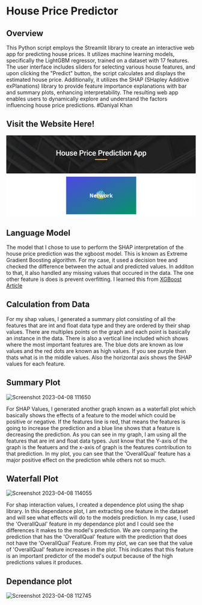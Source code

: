 # House Price Predictor

## Overview
This Python script employs the Streamlit library to create an interactive web app for predicting house prices. It utilizes machine learning models, specifically the LightGBM regressor, trained on a dataset with 17 features. The user interface includes sliders for selecting various house features, and upon clicking the "Predict" button, the script calculates and displays the estimated house price. Additionally, it utilizes the SHAP (SHapley Additive exPlanations) library to provide feature importance explanations with bar and summary plots, enhancing interpretability. The resulting web app enables users to dynamically explore and understand the factors influencing house price predictions.
#Daniyal Khan

## Visit the Website Here!
[![House Price Prediction App](Website.png)](https://huggingface.co/spaces/dani101/milestone-3_Streamlit-App)

## Language Model
The model that I chose to use to perform the SHAP interpretation of the house price prediction was the xgboost model. This is known as Extreme Gradient Boosting algorithm. For my case, it used a decision tree and checked the difference between the actual and predicted values. In additon to that, it also handled any missing values that occured in the data. The one other feature is does is prevent overfitting. I learned this from [XGBoost Article](https://machinelearningmastery.com/gentle-introduction-xgboost-applied-machine-learning/)


## Calculation from Data
For my shap values, I generated a summary plot consisting of all the features that are int and float data type and they are ordered by their shap values. There are multiples points on the graph and each point is basically an instance in the data. There is also a vertical line included which shows where the most important features are. The blue dots are known as low values and the red dots are known as high values. If you see purple then thats what is in the middle values. Also the horizontal axis shows the SHAP values for each feature.

## Summary Plot
![Screenshot 2023-04-08 111650](https://user-images.githubusercontent.com/123338238/230729110-a6cb33bf-7b62-49b6-ad15-7e2fb5aeb34a.png)

For SHAP Values, I generated another graph known as a waterfall plot which basically shows the effects of a feature to the model which could be positive or negative. If the features line is red, that means the features is going to increase the prediction and a blue line shows that a feature is decreasing the prediction. As you can see in my graph, I am using all the features that are int and float data types. Just know that the Y-axis of the graph is the featuers and the x-axis of graph is the features contribution to that prediction. In my plot, you can see that the 'OverallQual' feature has a major positive effect on the prediction while others not so much.

## Waterfall Plot 
![Screenshot 2023-04-08 114055](https://user-images.githubusercontent.com/123338238/230730485-4508eedc-9914-47d2-a022-ac7213bee57f.png)


For shap interaction values, I created a dependence plot using the shap library. In this dependance plot, I am extracting one feature in the dataset and will see what effects will do to the models prediction. In my case, I used the 'OverallQual' feature in my dependance plot and I could see the differences it makes to the model's prediction. We are comparing the prediction that has the 'OverallQual' feature with the prediction that does not have the 'OverallQual' Feature. From my plot, we can see that the value of 'OverallQual' feature increases in the plot. This indicates that this feature is an important predictor of the model's output because of the high predictions values it produces.


## Dependance plot
![Screenshot 2023-04-08 112745](https://user-images.githubusercontent.com/123338238/230729730-b6b880c1-0c14-47a4-b886-92510fab88e7.png)




